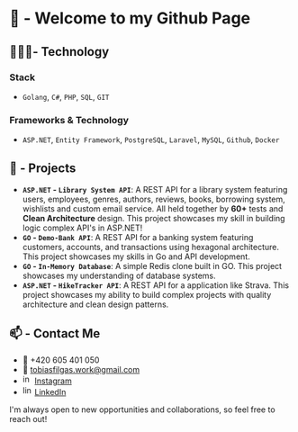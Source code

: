 # 👋 - Welcome to my Github Page

## 👨🏽‍💻- Technology

### **Stack**

- `Golang`, `C#`, `PHP`, `SQL`, `GIT`

### **Frameworks & Technology**

- `ASP.NET`, `Entity Framework`, `PostgreSQL`, `Laravel`, `MySQL`, `Github`, `Docker`

## 📐 - Projects

- **`ASP.NET` - `Library System API`**: A REST API for a library system featuring users, employees, genres, authors, reviews, books, borrowing system, wishlists and custom email service. All held together by **60+** tests and **Clean Architecture** design. This project showcases my skill in building logic complex API's in ASP.NET!
- **`GO` - `Demo-Bank API`**: A REST API for a banking system featuring customers, accounts, and transactions using hexagonal architecture. This project showcases my skills in Go and API development.
- **`GO` - `In-Memory Database`**: A simple Redis clone built in GO. This project showcases my understanding of database systems.
- **`ASP.NET` - `HikeTracker API`**: A REST API for a application like Strava. This project showcases my ability to build complex projects with quality architecture and clean design patterns.

## 📫 - Contact Me

- 📱 +420 605 401 050
- 📧 [tobiasfilgas.work@gmail.com](mailto:tobiasfilgas.work@gmail.com)
- <img src="https://upload.wikimedia.org/wikipedia/commons/thumb/9/95/Instagram_logo_2022.svg/1200px-Instagram_logo_2022.svg.png" alt="instagram" width="17"/> [Instagram](https://www.instagram.com/deadtobi999/)
- <img src="https://store-images.s-microsoft.com/image/apps.31120.9007199266245564.44dc7699-748d-4c34-ba5e-d04eb48f7960.bc4172bd-63f0-455a-9acd-5457f44e4473" alt="linkedin" width="17"> [LinkedIn](https://www.linkedin.com/in/tobiasfilgas/)

I'm always open to new opportunities and collaborations, so feel free to reach out!
